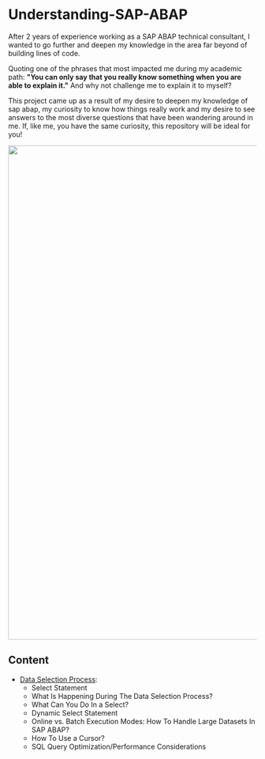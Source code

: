 # Understanding-SAP-ABAP

After 2 years of experience working as a SAP ABAP technical consultant, I wanted to go further and deepen my knowledge in the area far beyond of building lines of code.

Quoting one of the phrases that most impacted me during my academic path: **"You can only say that you really know something when you are able to explain it."**
And why not challenge me to explain it to myself?

This project came up as a result of my desire to deepen my knowledge of sap abap, my curiosity to know how things really work and my desire to see answers to the most diverse questions that have been wandering around in me. If, like me, you have the same curiosity, this repository will be ideal for you!

<img width=1000px src="https://t4.ftcdn.net/jpg/03/89/78/77/360_F_389787790_fPGrIGoflvdvo0mX1kBaPbrhWQqh6Cnc.jpg" alt="" >

## Content

-  [Data Selection Process](Data_Selection_Process.md):
    - Select Statement
    - What Is Happening During The Data Selection Process?
    - What Can You Do In a Select?
    - Dynamic Select Statement
    - Online vs. Batch Execution Modes: How To Handle Large Datasets In SAP ABAP?
    - How To Use a Cursor?
    - SQL Query Optimization/Performance Considerations

